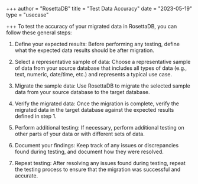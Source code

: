 +++
author = "RosettaDB"
title = "Test Data Accuracy"
date = "2023-05-19"
type = "usecase"

+++
To test the accuracy of your migrated data in RosettaDB, you can follow these general steps:

1. Define your expected results: Before performing any testing, define what the expected data results should be after migration.

2. Select a representative sample of data: Choose a representative sample of data from your source database that includes all types of data (e.g., text, numeric, date/time, etc.) and represents a typical use case.

3. Migrate the sample data: Use RosettaDB to migrate the selected sample data from your source database to the target database.

4. Verify the migrated data: Once the migration is complete, verify the migrated data in the target database against the expected results defined in step 1.

5. Perform additional testing: If necessary, perform additional testing on other parts of your data or with different sets of data.

6. Document your findings: Keep track of any issues or discrepancies found during testing, and document how they were resolved.

7. Repeat testing: After resolving any issues found during testing, repeat the testing process to ensure that the migration was successful and accurate.